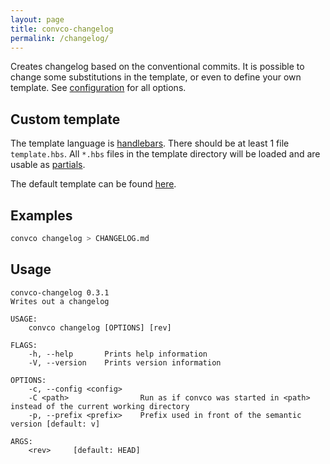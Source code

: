 ```yaml
---
layout: page
title: convco-changelog
permalink: /changelog/
---
```


Creates changelog based on the conventional commits.
It is possible to change some substitutions in the template, or even to define your own template.
See [configuration](../configuration) for all options.

## Custom template

The template language is [handlebars](https://handlebarsjs.com/).
There should be at least 1 file `template.hbs`.
All `*.hbs` files in the template directory will be loaded and are usable as [partials](https://handlebarsjs.com/guide/partials.html).

The default template can be found [here](https://github.com/convco/convco/tree/master/src/conventional/changelog).

## Examples

```sh
convco changelog > CHANGELOG.md
```

## Usage

```plain
convco-changelog 0.3.1
Writes out a changelog

USAGE:
    convco changelog [OPTIONS] [rev]

FLAGS:
    -h, --help       Prints help information
    -V, --version    Prints version information

OPTIONS:
    -c, --config <config>
    -C <path>                Run as if convco was started in <path> instead of the current working directory
    -p, --prefix <prefix>    Prefix used in front of the semantic version [default: v]

ARGS:
    <rev>     [default: HEAD]
```
